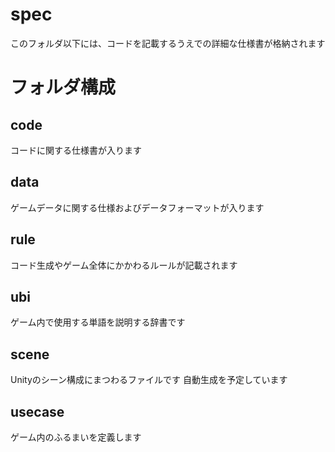 # spec
このフォルダ以下には、コードを記載するうえでの詳細な仕様書が格納されます

# フォルダ構成
## code
コードに関する仕様書が入ります

## data
ゲームデータに関する仕様およびデータフォーマットが入ります

## rule
コード生成やゲーム全体にかかわるルールが記載されます

## ubi
ゲーム内で使用する単語を説明する辞書です

## scene
Unityのシーン構成にまつわるファイルです
自動生成を予定しています

## usecase
ゲーム内のふるまいを定義します
